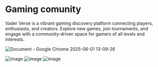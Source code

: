 # Gaming comunity
Vader Verse is a vibrant gaming discovery platform connecting players, enthusiasts, and creators. Explore new games, join tournaments, and engage with a community-driven space for gamers of all levels and interests.

![Document - Google Chrome 2025-06-01 13-09-26](https://github.com/user-attachments/assets/186136e9-7d4c-448c-9aff-59fea780eeec)

![image](https://github.com/user-attachments/assets/50e6f7a4-cd79-439f-b6a5-02eff5f707b4)
![image](https://github.com/user-attachments/assets/9a33f975-2a4d-4f03-b9fd-ad13ddf0b5a4)
![image](https://github.com/user-attachments/assets/7e7eac77-e77b-44fa-a56b-166ba88a5e3f)
